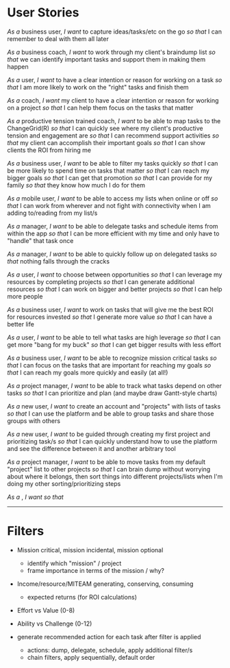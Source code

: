 # User Stories

_As a_ business user, _I want_ to capture ideas/tasks/etc on the go _so that_ I can remember to deal with them all later

_As a_ business coach, _I want_ to work through my client's braindump list _so that_ we can identify important tasks and support them in making them happen

_As a_ user, _I want_ to have a clear intention or reason for working on a task _so that_ I am more likely to work on the "right" tasks and finish them

_As a_ coach, _I want_ my client to have a clear intention or reason for working on a project _so that_ I can help them focus on the tasks that matter

_As a_ productive tension trained coach, _I want_ to be able to map tasks to the ChangeGrid(R) _so that_ I can quickly see where my client's productive tension and engagement are 
	_so that_ I can recommend support activities
	_so that_ my client can accomplish their important goals
	_so that_ I can show clients the ROI from hiring me

_As a_ business user, _I want_ to be able to filter my tasks quickly _so that_ I can be more likely to spend time on tasks that matter _so that_ I can reach my bigger goals _so that_ I can get that promotion 
	_so that_ I can provide for my family _so that_ they know how much I do for them

_As a_ mobile user, _I want_ to be able to access my lists when online or off _so that_ I can work from wherever and not fight with connectivity when I am adding to/reading from my list/s

_As a_ manager, _I want_ to be able to delegate tasks and schedule items from within the app _so that_ I can be more efficient with my time and only have to "handle" that task once

_As a_ manager, _I want_ to be able to quickly follow up on delegated tasks _so that_ nothing falls through the cracks

_As a_ user, _I want_ to choose between opportunities _so that_ I can leverage my resources by completing projects
	_so that_ I can generate additional resources
	_so that_ I can work on bigger and better projects
	_so that_ I can help more people

_As a_ business user, _I want_ to work on tasks that will give me the best ROI for resources invested _so that_ I generate more value
	_so that_ I can have a better life

_As a_ user, _I want_ to be able to tell what tasks are high leverage _so that_ I can get more "bang for my buck" 
	_so that_ I can get bigger results with less effort

_As a_ business user, _I want_ to be able to recognize mission critical tasks _so that_ I can focus on the tasks that are important for reaching my goals
	_so that_ I can reach my goals more quickly and easily (at all!)

_As a_ project manager, _I want_ to be able to track what tasks depend on other tasks _so that_ I can prioritize and plan (and maybe draw Gantt-style charts)

_As a_ new user, _I want_ to create an account and "projects" with lists of tasks _so that_ I can use the platform and be able to group tasks and share those groups with others

_As a_ new user, _I want_ to be guided through creating my first project and prioritizing task/s _so that_ I can quickly understand how to use the platform and see the difference between it and another arbitrary tool

_As a_ project manager, _I want_ to be able to move tasks from my default "project" list to other projects _so that_ I can brain dump without worrying about where it belongs, then sort things into different projects/lists when I'm doing my other sorting/prioritizing steps

_As a_ , _I want_ _so that_

---

# Filters

- Mission critical, mission incidental, mission optional
	- identify which "mission" / project
	- frame importance in terms of the mission / why?
- Income/resource/MITEAM generating, conserving, consuming
	- expected returns (for ROI calculations)
- Effort vs Value (0-8)
- Ability vs Challenge (0-12)

- generate recommended action for each task after filter is applied
	- actions: dump, delegate, schedule, apply additional filter/s
	- chain filters, apply sequentially, default order

###
